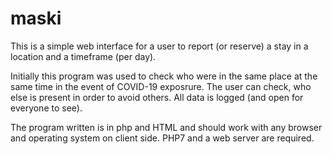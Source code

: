 # maski

This is a simple web interface for a user to report (or reserve) a stay in a location and a timeframe (per day).

Initially this program was used to check who were in the same place at the same time in the event of COVID-19 exposrure.
The user can check, who else is present in order to avoid others.
All data is logged (and open for everyone to see).

The program written is in php and HTML and should work with any browser and operating system on client side.
PHP7 and a web server are required.

